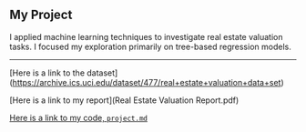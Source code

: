 ## My Project

I applied machine learning techniques to investigate real estate valuation tasks. I focused my exploration primarily on tree-based regression models. 

***
[Here is a link to the dataset] (https://archive.ics.uci.edu/dataset/477/real+estate+valuation+data+set)


[Here is a link to my report](Real Estate Valuation Report.pdf)


[Here is a link to my code, `project.md`](project.md)

